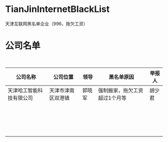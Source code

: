 # TianJinInternetBlackList
天津互联网黑名单企业（996，拖欠工资）



# 公司名单

​    

| 公司名称                 | 公司位置           | 领导   | 黑名单原因                    | 举报人 |
| ------------------------ | ------------------ | ------ | ----------------------------- | ------ |
| 天津哈工智能科技有限公司 | 天津市津南区双港镇 | 郭晓军 | 强制搬家，拖欠工资超过1个月等 | 胡少君 |
|                          |                    |        |                               |        |
|                          |                    |        |                               |        |
|                          |                    |        |                               |        |
|                          |                    |        |                               |        |
|                          |                    |        |                               |        |
|                          |                    |        |                               |        |
|                          |                    |        |                               |        |
|                          |                    |        |                               |        |
|                          |                    |        |                               |        |
|                          |                    |        |                               |        |
|                          |                    |        |                               |        |
|                          |                    |        |                               |        |
|                          |                    |        |                               |        |
|                          |                    |        |                               |        |
|                          |                    |        |                               |        |
|                          |                    |        |                               |        |
|                          |                    |        |                               |        |
|                          |                    |        |                               |        |

